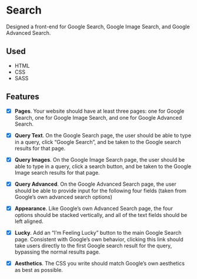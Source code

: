 # Search

Designed a front-end for Google Search, Google Image Search, and Google Advanced Search.

## Used

- HTML
- CSS
- SASS

## Features

- [x] **Pages**. Your website should have at least three pages: one for Google Search, one for Google Image Search, and one for Google Advanced Search.
- [x] **Query Text**. On the Google Search page, the user should be able to type in a query, click “Google Search”, and be taken to the Google search results for that page.
- [x] **Query Images**. On the Google Image Search page, the user should be able to type in a query, click a search button, and be taken to the Google Image search results for that page.
- [x] **Query Advanced**. On the Google Advanced Search page, the user should be able to provide input for the following four fields (taken from Google’s own advanced search options)
- [x] **Appearance**. Like Google’s own Advanced Search page, the four options should be stacked vertically, and all of the text fields should be left aligned.
- [x] **Lucky**. Add an “I’m Feeling Lucky” button to the main Google Search page. Consistent with Google’s own behavior, clicking this link should take users directly to the first Google search result for the query, bypassing the normal results page.
- [x] **Aesthetics**. The CSS you write should match Google’s own aesthetics as best as possible.

